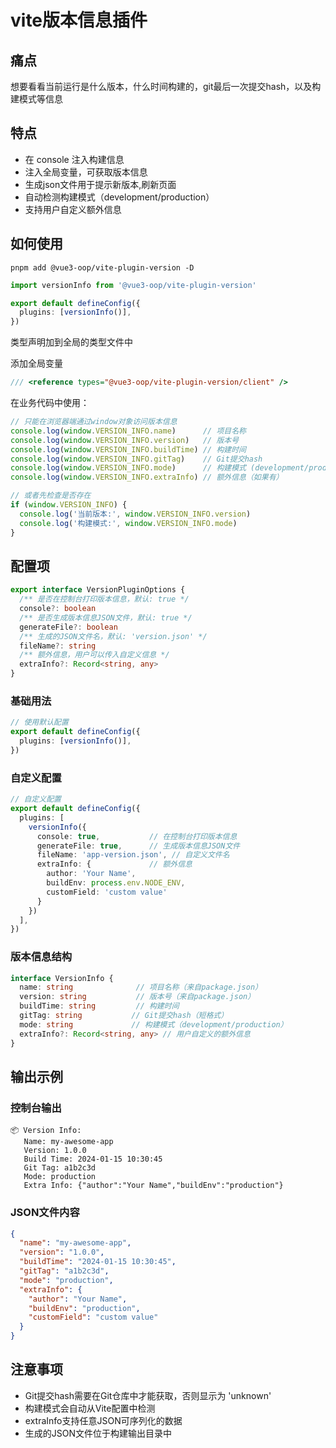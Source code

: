# vite版本信息插件

## 痛点

想要看看当前运行是什么版本，什么时间构建的，git最后一次提交hash，以及构建模式等信息

## 特点

- 在 console 注入构建信息
- 注入全局变量，可获取版本信息
- 生成json文件用于提示新版本,刷新页面
- 自动检测构建模式（development/production）
- 支持用户自定义额外信息

## 如何使用

```shell
pnpm add @vue3-oop/vite-plugin-version -D
```

```ts
import versionInfo from '@vue3-oop/vite-plugin-version'

export default defineConfig({
  plugins: [versionInfo()],
})
```

类型声明加到全局的类型文件中

添加全局变量

```ts
/// <reference types="@vue3-oop/vite-plugin-version/client" />
```

在业务代码中使用：

```ts
// 只能在浏览器端通过window对象访问版本信息
console.log(window.VERSION_INFO.name)      // 项目名称
console.log(window.VERSION_INFO.version)   // 版本号
console.log(window.VERSION_INFO.buildTime) // 构建时间
console.log(window.VERSION_INFO.gitTag)    // Git提交hash
console.log(window.VERSION_INFO.mode)      // 构建模式 (development/production)
console.log(window.VERSION_INFO.extraInfo) // 额外信息（如果有）

// 或者先检查是否存在
if (window.VERSION_INFO) {
  console.log('当前版本:', window.VERSION_INFO.version)
  console.log('构建模式:', window.VERSION_INFO.mode)
}
```

## 配置项

```ts
export interface VersionPluginOptions {
  /** 是否在控制台打印版本信息，默认: true */
  console?: boolean
  /** 是否生成版本信息JSON文件，默认: true */
  generateFile?: boolean
  /** 生成的JSON文件名，默认: 'version.json' */
  fileName?: string
  /** 额外信息，用户可以传入自定义信息 */
  extraInfo?: Record<string, any>
}
```

### 基础用法

```ts
// 使用默认配置
export default defineConfig({
  plugins: [versionInfo()],
})
```

### 自定义配置

```ts
// 自定义配置
export default defineConfig({
  plugins: [
    versionInfo({
      console: true,           // 在控制台打印版本信息
      generateFile: true,      // 生成版本信息JSON文件
      fileName: 'app-version.json', // 自定义文件名
      extraInfo: {             // 额外信息
        author: 'Your Name',
        buildEnv: process.env.NODE_ENV,
        customField: 'custom value'
      }
    })
  ],
})
```

### 版本信息结构

```ts
interface VersionInfo {
  name: string              // 项目名称（来自package.json）
  version: string           // 版本号（来自package.json）
  buildTime: string         // 构建时间
  gitTag: string           // Git提交hash（短格式）
  mode: string             // 构建模式（development/production）
  extraInfo?: Record<string, any> // 用户自定义的额外信息
}
```

## 输出示例

### 控制台输出

```
📦 Version Info:
   Name: my-awesome-app
   Version: 1.0.0
   Build Time: 2024-01-15 10:30:45
   Git Tag: a1b2c3d
   Mode: production
   Extra Info: {"author":"Your Name","buildEnv":"production"}
```

### JSON文件内容

```json
{
  "name": "my-awesome-app",
  "version": "1.0.0",
  "buildTime": "2024-01-15 10:30:45",
  "gitTag": "a1b2c3d",
  "mode": "production",
  "extraInfo": {
    "author": "Your Name",
    "buildEnv": "production",
    "customField": "custom value"
  }
}
```

## 注意事项

- Git提交hash需要在Git仓库中才能获取，否则显示为 'unknown'
- 构建模式会自动从Vite配置中检测
- extraInfo支持任意JSON可序列化的数据
- 生成的JSON文件位于构建输出目录中

